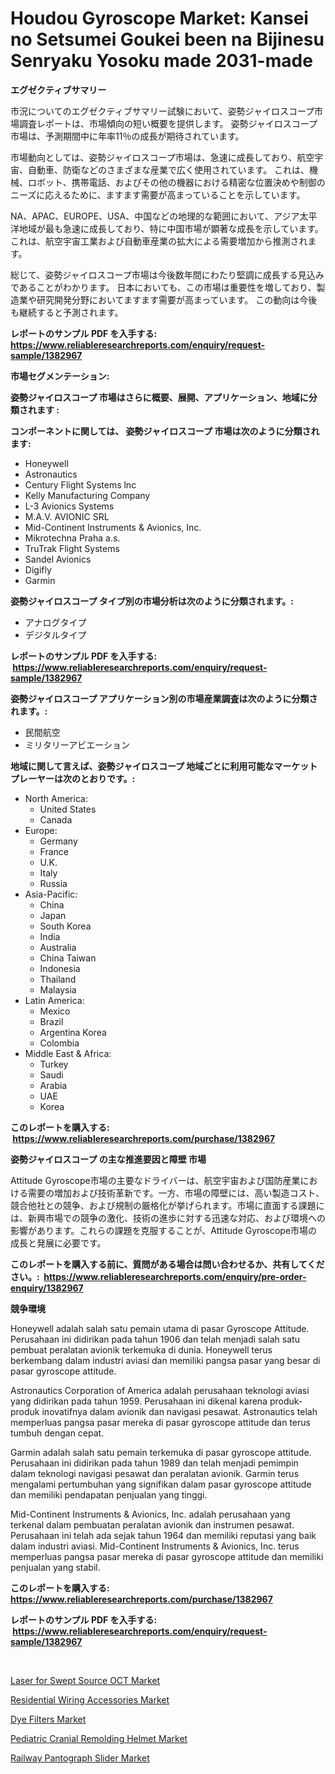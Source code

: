 <p><h1>Houdou Gyroscope Market: Kansei no Setsumei Goukei been na Bijinesu Senryaku Yosoku made 2031-made</h1></p><p><strong>エグゼクティブサマリー</strong></p>
<p><p>市況についてのエグゼクティブサマリー試験において、姿勢ジャイロスコープ市場調査レポートは、市場傾向の短い概要を提供します。 姿勢ジャイロスコープ市場は、予測期間中に年率11％の成長が期待されています。</p><p>市場動向としては、姿勢ジャイロスコープ市場は、急速に成長しており、航空宇宙、自動車、防衛などのさまざまな産業で広く使用されています。 これは、機械、ロボット、携帯電話、およびその他の機器における精密な位置決めや制御のニーズに応えるために、ますます需要が高まっていることを示しています。</p><p>NA、APAC、EUROPE、USA、中国などの地理的な範囲において、アジア太平洋地域が最も急速に成長しており、特に中国市場が顕著な成長を示しています。 これは、航空宇宙工業および自動車産業の拡大による需要増加から推測されます。</p><p>総じて、姿勢ジャイロスコープ市場は今後数年間にわたり堅調に成長する見込みであることがわかります。 日本においても、この市場は重要性を増しており、製造業や研究開発分野においてますます需要が高まっています。 この動向は今後も継続すると予測されます。</p></p>
<p><strong>レポートのサンプル PDF を入手する: <a href="https://www.reliableresearchreports.com/enquiry/request-sample/1382967">https://www.reliableresearchreports.com/enquiry/request-sample/1382967</a></strong></p>
<p><strong>市場セグメンテーション:</strong></p>
<p><strong> 姿勢ジャイロスコープ 市場はさらに概要、展開、アプリケーション、地域に分類されます :</strong></p>
<p><strong>コンポーネントに関しては、 姿勢ジャイロスコープ 市場は次のように分類されます: &nbsp;</strong></p>
<p><ul><li>Honeywell</li><li>Astronautics</li><li>Century Flight Systems lnc</li><li>Kelly Manufacturing Company</li><li>L-3 Avionics Systems</li><li>M.A.V. AVIONIC SRL</li><li>Mid-Continent Instruments & Avionics, Inc.</li><li>Mikrotechna Praha a.s.</li><li>TruTrak Flight Systems</li><li>Sandel Avionics</li><li>Digifly</li><li>Garmin</li></ul></p>
<p><strong> 姿勢ジャイロスコープ タイプ別の市場分析は次のように分類されます。:</strong></p>
<p><ul><li>アナログタイプ</li><li>デジタルタイプ</li></ul></p>
<p><strong>レポートのサンプル PDF を入手する: &nbsp;<a href="https://www.reliableresearchreports.com/enquiry/request-sample/1382967">https://www.reliableresearchreports.com/enquiry/request-sample/1382967</a></strong></p>
<p><strong> 姿勢ジャイロスコープ アプリケーション別の市場産業調査は次のように分類されます。:</strong></p>
<p><ul><li>民間航空</li><li>ミリタリーアビエーション</li></ul></p>
<p><strong>地域に関して言えば、姿勢ジャイロスコープ 地域ごとに利用可能なマーケットプレーヤーは次のとおりです。:</strong></p>
<p><ul>
    <li>
        North America:
        <ul>
            <li>United States</li>
            <li>Canada</li>
        </ul>
    </li>
    <li>
        Europe:
        <ul>
            <li>Germany</li>
            <li>France</li>
            <li>U.K.</li>
            <li>Italy</li>
            <li>Russia</li>
        </ul>
    </li>
    <li>
        Asia-Pacific:
        <ul>
            <li>China</li>
            <li>Japan</li>
            <li>South Korea</li>
            <li>India</li>
            <li>Australia</li>
            <li>China Taiwan</li>
            <li>Indonesia</li>
            <li>Thailand</li>
            <li>Malaysia</li>
        </ul>
    </li>
    <li>
        Latin America:
        <ul>
            <li>Mexico</li>
            <li>Brazil</li>
            <li>Argentina Korea</li>
            <li>Colombia</li>
        </ul>
    </li>
    <li>
        Middle East & Africa:
        <ul>
            <li>Turkey</li>
            <li>Saudi</li>
            <li>Arabia</li>
            <li>UAE</li>
            <li>Korea</li>
        </ul>
    </li>
    </ul></p>
<p><strong>このレポートを購入する: &nbsp;<a href="https://www.reliableresearchreports.com/purchase/1382967">https://www.reliableresearchreports.com/purchase/1382967</a></strong></p>
<p><strong>姿勢ジャイロスコープ の主な推進要因と障壁 市場</strong></p>
<p><p>Attitude Gyroscope市場の主要なドライバーは、航空宇宙および国防産業における需要の増加および技術革新です。一方、市場の障壁には、高い製造コスト、競合他社との競争、および規制の厳格化が挙げられます。市場に直面する課題には、新興市場での競争の激化、技術の進歩に対する迅速な対応、および環境への影響があります。これらの課題を克服することが、Attitude Gyroscope市場の成長と発展に必要です。</p></p>
<p><strong>このレポートを購入する前に、質問がある場合は問い合わせるか、共有してください。:&nbsp; <a href="https://www.reliableresearchreports.com/enquiry/pre-order-enquiry/1382967">https://www.reliableresearchreports.com/enquiry/pre-order-enquiry/1382967</a></strong></p>
<p><strong>競争環境</strong></p>
<p><p>Honeywell adalah salah satu pemain utama di pasar Gyroscope Attitude. Perusahaan ini didirikan pada tahun 1906 dan telah menjadi salah satu pembuat peralatan avionik terkemuka di dunia. Honeywell terus berkembang dalam industri aviasi dan memiliki pangsa pasar yang besar di pasar gyroscope attitude.</p><p>Astronautics Corporation of America adalah perusahaan teknologi aviasi yang didirikan pada tahun 1959. Perusahaan ini dikenal karena produk-produk inovatifnya dalam avionik dan navigasi pesawat. Astronautics telah memperluas pangsa pasar mereka di pasar gyroscope attitude dan terus tumbuh dengan cepat.</p><p>Garmin adalah salah satu pemain terkemuka di pasar gyroscope attitude. Perusahaan ini didirikan pada tahun 1989 dan telah menjadi pemimpin dalam teknologi navigasi pesawat dan peralatan avionik. Garmin terus mengalami pertumbuhan yang signifikan dalam pasar gyroscope attitude dan memiliki pendapatan penjualan yang tinggi.</p><p>Mid-Continent Instruments & Avionics, Inc. adalah perusahaan yang terkenal dalam pembuatan peralatan avionik dan instrumen pesawat. Perusahaan ini telah ada sejak tahun 1964 dan memiliki reputasi yang baik dalam industri aviasi. Mid-Continent Instruments & Avionics, Inc. terus memperluas pangsa pasar mereka di pasar gyroscope attitude dan memiliki penjualan yang stabil.</p></p>
<p><strong>このレポートを購入する: &nbsp; <a href="https://www.reliableresearchreports.com/purchase/1382967">https://www.reliableresearchreports.com/purchase/1382967</a></strong></p>
<p><strong>レポートのサンプル PDF を入手する: &nbsp;<a href="https://www.reliableresearchreports.com/enquiry/request-sample/1382967">https://www.reliableresearchreports.com/enquiry/request-sample/1382967</a></strong><strong></strong></p>
<p>&nbsp;</p>
<p><p><a href="https://view.publitas.com/reportprime-1/laser-for-swept-source-oct-market-dynamics-2024-2031-also-about-its-market-trends-projections-and-opportunities/">Laser for Swept Source OCT Market</a></p><p><a href="https://github.com/beatblasta/Market-Research-Report-List-2/blob/main/residential-wiring-accessories-market.md">Residential Wiring Accessories Market</a></p><p><a href="https://carnation-joke-41f.notion.site/Dye-Filters-Market-Offer-Valuable-Insights-into-Market-Size-Market-Share-Market-Trends-and-Projec-f39fbcda44534c339eb75c007eaf1fef">Dye Filters Market</a></p><p><a href="https://view.publitas.com/reportprime-1/global-pediatric-cranial-remolding-helmet-market-by-types-applications-and-major-players-with-regional-growth-rate-analysis-and-development-situation-from-2024-to-2031/">Pediatric Cranial Remolding Helmet Market</a></p><p><a href="https://github.com/angelajermaine/Market-Research-Report-List-2/blob/main/railway-pantograph-slider-market.md">Railway Pantograph Slider Market</a></p></p>